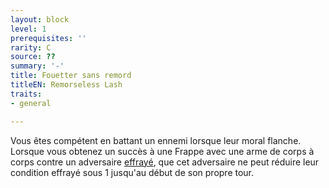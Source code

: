 ```yaml
---
layout: block
level: 1
prerequisites: ''
rarity: C
source: ??
summary: '-'
title: Fouetter sans remord
titleEN: Remorseless Lash
traits:
- general

---
```


<p><span id="ctl00_MainContent_DetailedOutput">Vous êtes compétent en battant un ennemi lorsque leur moral flanche. Lorsque vous obtenez un succès à une Frappe avec une arme de corps à corps contre un adversaire <a href="https://2e.aonprd.com/Conditions.aspx?ID=19">effrayé</a>, que cet adversaire ne peut réduire leur condition effrayé sous 1 jusqu'au début de son propre tour.&nbsp;</span></p>